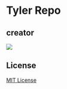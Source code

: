 # Tyler Repo

## creator

![](https://media-exp1.licdn.com/dms/image/C4E03AQEIHFejutVJWA/profile-displayphoto-shrink_200_200/0/1593465397069?e=1634774400&v=beta&t=krWpPimob49sXqqTAIab2MZe214l-0PIwfPyHiLyWdA)

## License

[MIT License](https://github.com/08162021-dotnet-uta/TylerWhiteRepo1/blob/main/LICENSE)